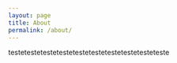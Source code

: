 ```yaml
---
layout: page
title: About
permalink: /about/
---
```

testetestetestetestetestetestetestetestetesteteste
